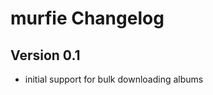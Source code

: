 murfie Changelog
==============

Version 0.1
-------------
- initial support for bulk downloading albums

